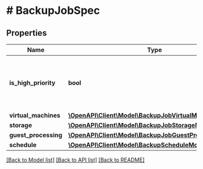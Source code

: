 # # BackupJobSpec

## Properties

Name | Type | Description | Notes
------------ | ------------- | ------------- | -------------
**is_high_priority** | **bool** | If *true*, the job has a high priority in getting backup infrastructure resources. | [default to false]
**virtual_machines** | [**\OpenAPI\Client\Model\BackupJobVirtualMachinesSpec**](BackupJobVirtualMachinesSpec.md) |  |
**storage** | [**\OpenAPI\Client\Model\BackupJobStorageModel**](BackupJobStorageModel.md) |  |
**guest_processing** | [**\OpenAPI\Client\Model\BackupJobGuestProcessingModel**](BackupJobGuestProcessingModel.md) |  |
**schedule** | [**\OpenAPI\Client\Model\BackupScheduleModel**](BackupScheduleModel.md) |  |

[[Back to Model list]](../../README.md#models) [[Back to API list]](../../README.md#endpoints) [[Back to README]](../../README.md)
